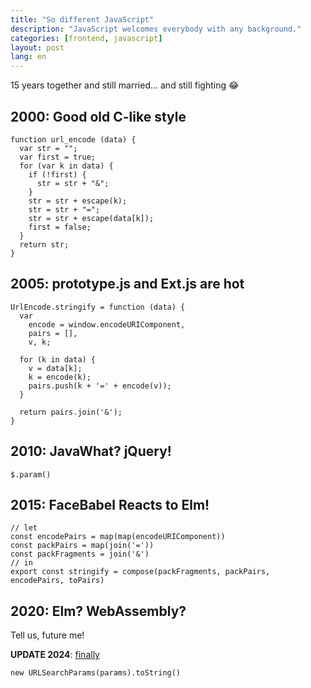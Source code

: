 ```yaml
---
title: "So different JavaScript"
description: "JavaScript welcomes everybody with any background."
categories: [frontend, javascript]
layout: post
lang: en
---
```


15 years together and still married… and still fighting 😂

## 2000: Good old C-like style

    function url_encode (data) {
      var str = "";
      var first = true;
      for (var k in data) {
        if (!first) {
          str = str + "&";
        }
        str = str + escape(k);
        str = str + "=";
        str = str + escape(data[k]);
        first = false;
      }
      return str;
    }

## 2005: prototype.js and Ext.js are hot

    UrlEncode.stringify = function (data) {
      var
        encode = window.encodeURIComponent,
        pairs = [],
        v, k;

      for (k in data) {
        v = data[k];
        k = encode(k);
        pairs.push(k + '=' + encode(v));
      }

      return pairs.join('&');
    }

## 2010: JavaWhat? jQuery!

    $.param()

## 2015: FaceBabel Reacts to Elm!

    // let
    const encodePairs = map(map(encodeURIComponent))
    const packPairs = map(join('='))
    const packFragments = join('&')
    // in
    export const stringify = compose(packFragments, packPairs, encodePairs, toPairs)

## 2020: Elm? WebAssembly?

Tell us, future me!

**UPDATE 2024**: [finally](https://developer.mozilla.org/en-US/docs/Web/API/URLSearchParams/URLSearchParams)

    new URLSearchParams(params).toString()
